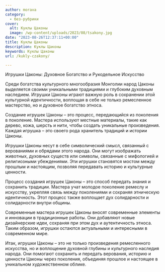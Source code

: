 ```yaml
---
author: morava
category:
  - без-рубрики
cover:
  alt: Куклы Цаконы
  image: /wp-content/uploads/2023/08/tsakony.jpg
date: "2023-08-26T12:37:11+00:00"
title: Куклы Цаконы
description: Куклы Цаконы
keywords: Куклы Цаконы
url: /kukly-czakony/

---
```

Игрушки Цаконы: Духовное Богатство и Рукодельное Искусство

Среди богатства культурного многообразия Монголии народ Цаконы выделяется своими уникальными традициями и глубоким духовным наследием. Игрушки Цаконы играют важную роль в сохранении этой культурной идентичности, воплощая в себе не только ремесленное мастерство, но и духовное богатство этноса.

Создание игрушек Цаконы – это процесс, передающийся из поколения в поколение. Мастера используют местные материалы, такие как дерево, кожа, шерсть и нити, чтобы создать уникальные произведения. Каждая игрушка – это своего рода хранитель традиций и истории Цаконы.

Игрушки Цаконы несут в себе символический смысл, связанный с верованиями и обрядами этого народа. Они могут изображать животных, духовных существ или символы, связанные с мифологией и религиозными убеждениями. Эти игрушки становятся мостом между прошлым и настоящим, позволяя передавать историю и культурные ценности.

Процесс создания игрушек Цаконы – это способ передать знания и сохранить традиции. Мастера учат молодое поколение ремеслу и искусству, укрепляя связь между поколениями и сохраняя этническую идентичность. Этот процесс также воплощает дух солидарности и солидарности внутри общины.

Современные мастера игрушек Цаконы вносят современные элементы и инновации в традиционные работы. Они добавляют новые дизайнерские идеи, сохраняя при этом дух и аутентичность этноса. Таким образом, игрушки остаются актуальными и интересными в современном мире.

Итак, игрушки Цаконы – это не только произведения ремесленного искусства, но и воплощение духовной глубины и культурного наследия народа. Они помогают сохранить и передать верования, историю и ценности Цаконы через поколения, объединяя прошлое и настоящее в уникальном художественном облике.
